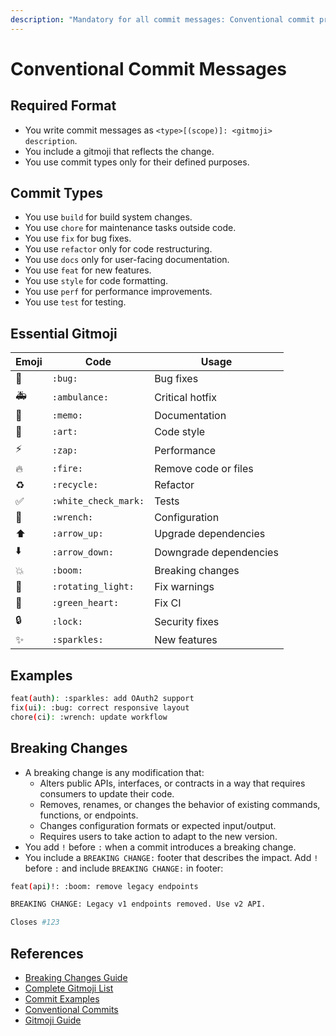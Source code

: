 ```yaml
---
description: "Mandatory for all commit messages: Conventional commit protocol with gitmoji MUST BE USED."
---
```


# Conventional Commit Messages

## Required Format

- You write commit messages as `<type>[(scope)]: <gitmoji> description`.
- You include a gitmoji that reflects the change.
- You use commit types only for their defined purposes.

## Commit Types

- You use `build` for build system changes.
- You use `chore` for maintenance tasks outside code.
- You use `fix` for bug fixes.
- You use `refactor` only for code restructuring.
- You use `docs` only for user-facing documentation.
- You use `feat` for new features.
- You use `style` for code formatting.
- You use `perf` for performance improvements.
- You use `test` for testing.

## Essential Gitmoji

| Emoji | Code                 | Usage                  |
| ----- | -------------------- | ---------------------- |
| 🐛    | `:bug:`              | Bug fixes              |
| 🚑    | `:ambulance:`        | Critical hotfix        |
| 📝    | `:memo:`             | Documentation          |
| 🎨    | `:art:`              | Code style             |
| ⚡    | `:zap:`              | Performance            |
| 🔥    | `:fire:`             | Remove code or files   |
| ♻️    | `:recycle:`          | Refactor               |
| ✅    | `:white_check_mark:` | Tests                  |
| 🔧    | `:wrench:`           | Configuration          |
| ⬆️    | `:arrow_up:`         | Upgrade dependencies   |
| ⬇️    | `:arrow_down:`       | Downgrade dependencies |
| 💥    | `:boom:`             | Breaking changes       |
| 🚨    | `:rotating_light:`   | Fix warnings           |
| 💚    | `:green_heart:`      | Fix CI                 |
| 🔒    | `:lock:`             | Security fixes         |
| ✨    | `:sparkles:`         | New features           |

## Examples

```bash
feat(auth): :sparkles: add OAuth2 support
fix(ui): :bug: correct responsive layout
chore(ci): :wrench: update workflow
```

## Breaking Changes

- A breaking change is any modification that:
  - Alters public APIs, interfaces, or contracts in a way that requires consumers to update their code.
  - Removes, renames, or changes the behavior of existing commands, functions, or endpoints.
  - Changes configuration formats or expected input/output.
  - Requires users to take action to adapt to the new version.
- You add `!` before `:` when a commit introduces a breaking change.
- You include a `BREAKING CHANGE:` footer that describes the impact.
  Add `!` before `:` and include `BREAKING CHANGE:` in footer:

```bash
feat(api)!: :boom: remove legacy endpoints

BREAKING CHANGE: Legacy v1 endpoints removed. Use v2 API.

Closes #123
```

## References

- [Breaking Changes Guide](./breaking-changes-commits.instructions.md)
- [Complete Gitmoji List](./gitmoji-complete-list.instructions.md)
- [Commit Examples](./commit-examples.instructions.md)
- [Conventional Commits](https://www.conventionalcommits.org/)
- [Gitmoji Guide](https://gitmoji.dev/)
